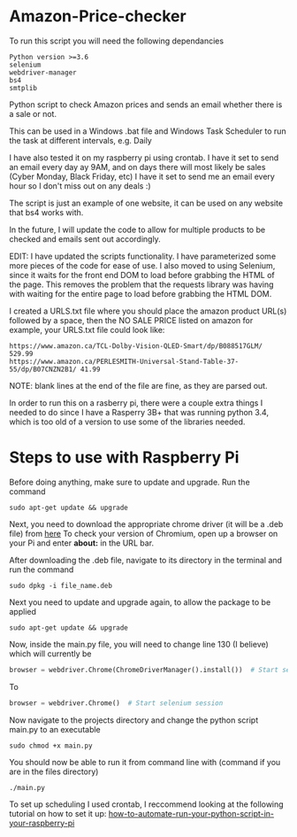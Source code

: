 # Amazon-Price-checker
To run this script you will need the following dependancies
```
Python version >=3.6
selenium
webdriver-manager
bs4
smtplib
```
 Python script to check Amazon prices and sends an email whether there is a sale or not.

This can be used in a Windows .bat file and Windows Task Scheduler to run the task at different intervals, e.g. Daily

I have also tested it on my raspberry pi using crontab. I have it set to send an email every day ay 9AM, and on days there will most likely be sales (Cyber Monday, Black Friday, etc) I have it set to send me an email every hour so I don't miss out on any deals :)


The script is just an example of one website, it can be used on any website that bs4 works with.

In the future, I will update the code to allow for multiple products to be checked and emails sent out accordingly.


EDIT: I have updated the scripts functionality. I have parameterized some more pieces of the code for ease of use.
I also moved to using Selenium, since it waits for the front end DOM to load before grabbing the HTML of the page. This removes the problem that the requests library was having with waiting for the entire page to load before grabbing the HTML DOM.

I created a URLS.txt file where you should place the amazon product URL(s) followed by a space, then the NO SALE PRICE listed on amazon
for example, your URLS.txt file could look like:
```
https://www.amazon.ca/TCL-Dolby-Vision-QLED-Smart/dp/B088517GLM/ 529.99
https://www.amazon.ca/PERLESMITH-Universal-Stand-Table-37-55/dp/B07CNZN2B1/ 41.99
```

NOTE: blank lines at the end of the file are fine, as they are parsed out.

In order to run this on a rasberry pi, there were a couple extra things I needed to do since I have a Rasperry 3B+ that was running python 3.4, which is too old of a version to use some of the libraries needed.

Steps to use with Raspberry Pi
=

Before doing anything, make sure to update and upgrade. Run the command
```
sudo apt-get update && upgrade
```
Next, you need to download the appropriate chrome driver (it will be a .deb file) from [here](https://launchpad.net/ubuntu/bionic/armhf/chromium-chromedriver/)
To check your version of Chromium, open up a browser on your Pi and enter **about:** in the URL bar.

After downloading the .deb file, navigate to its directory in the terminal and run the command
```
sudo dpkg -i file_name.deb
```

Next you need to update and upgrade again, to allow the package to be applied
```
sudo apt-get update && upgrade
```

Now, inside the main.py file, you will need to change line 130 (I believe) which will currently be
```python
browser = webdriver.Chrome(ChromeDriverManager().install())  # Start selenium session
```
To 
```python
browser = webdriver.Chrome()  # Start selenium session
```

Now navigate to the projects directory and change the python script main.py to an executable
```
sudo chmod +x main.py
```
You should now be able to run it from command line with (command if you are in the files directory)
```
./main.py
```

To set up scheduling I used crontab, I reccommend looking at the following tutorial on how to set it up:
[how-to-automate-run-your-python-script-in-your-raspberry-pi](https://medium.com/analytics-vidhya/how-to-automate-run-your-python-script-in-your-raspberry-pi-b6fe652443db)
